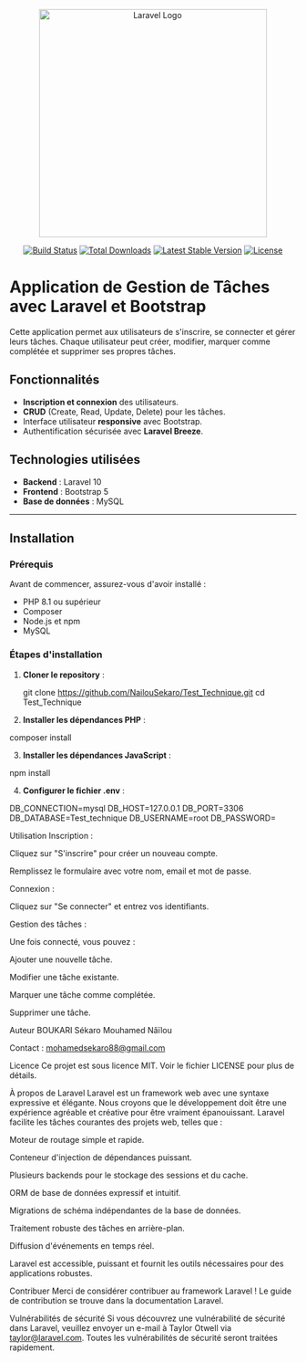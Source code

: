 <p align="center">
    <a href="https://laravel.com" target="_blank">
        <img src="https://raw.githubusercontent.com/laravel/art/master/logo-lockup/5%20SVG/2%20CMYK/1%20Full%20Color/laravel-logolockup-cmyk-red.svg" width="400" alt="Laravel Logo">
    </a>
</p>

<p align="center">
    <a href="https://github.com/laravel/framework/actions"><img src="https://github.com/laravel/framework/workflows/tests/badge.svg" alt="Build Status"></a>
    <a href="https://packagist.org/packages/laravel/framework"><img src="https://img.shields.io/packagist/dt/laravel/framework" alt="Total Downloads"></a>
    <a href="https://packagist.org/packages/laravel/framework"><img src="https://img.shields.io/packagist/v/laravel/framework" alt="Latest Stable Version"></a>
    <a href="https://packagist.org/packages/laravel/framework"><img src="https://img.shields.io/packagist/l/laravel/framework" alt="License"></a>
</p>

# Application de Gestion de Tâches avec Laravel et Bootstrap

Cette application permet aux utilisateurs de s'inscrire, se connecter et gérer leurs tâches. Chaque utilisateur peut créer, modifier, marquer comme complétée et supprimer ses propres tâches.

## Fonctionnalités
- **Inscription et connexion** des utilisateurs.
- **CRUD** (Create, Read, Update, Delete) pour les tâches.
- Interface utilisateur **responsive** avec Bootstrap.
- Authentification sécurisée avec **Laravel Breeze**.

## Technologies utilisées
- **Backend** : Laravel 10
- **Frontend** : Bootstrap 5
- **Base de données** : MySQL

---

## Installation

### Prérequis
Avant de commencer, assurez-vous d'avoir installé :
- PHP 8.1 ou supérieur
- Composer
- Node.js et npm
- MySQL

### Étapes d'installation

1. **Cloner le repository** :
   
   git clone https://github.com/NailouSekaro/Test_Technique.git
   cd Test_Technique

2. **Installer les dépendances PHP** :

composer install

3. **Installer les dépendances JavaScript** :

npm install

4. **Configurer le fichier .env** :

DB_CONNECTION=mysql
DB_HOST=127.0.0.1
DB_PORT=3306
DB_DATABASE=Test_technique
DB_USERNAME=root
DB_PASSWORD=

Utilisation
Inscription :

Cliquez sur "S'inscrire" pour créer un nouveau compte.

Remplissez le formulaire avec votre nom, email et mot de passe.

Connexion :

Cliquez sur "Se connecter" et entrez vos identifiants.

Gestion des tâches :

Une fois connecté, vous pouvez :

Ajouter une nouvelle tâche.

Modifier une tâche existante.

Marquer une tâche comme complétée.

Supprimer une tâche.

Auteur
BOUKARI Sékaro Mouhamed Nâïlou

Contact : mohamedsekaro88@gmail.com

Licence
Ce projet est sous licence MIT. Voir le fichier LICENSE pour plus de détails.

À propos de Laravel
Laravel est un framework web avec une syntaxe expressive et élégante. Nous croyons que le développement doit être une expérience agréable et créative pour être vraiment épanouissant. Laravel facilite les tâches courantes des projets web, telles que :

Moteur de routage simple et rapide.

Conteneur d'injection de dépendances puissant.

Plusieurs backends pour le stockage des sessions et du cache.

ORM de base de données expressif et intuitif.

Migrations de schéma indépendantes de la base de données.

Traitement robuste des tâches en arrière-plan.

Diffusion d'événements en temps réel.

Laravel est accessible, puissant et fournit les outils nécessaires pour des applications robustes.

Contribuer
Merci de considérer contribuer au framework Laravel ! Le guide de contribution se trouve dans la documentation Laravel.

Vulnérabilités de sécurité
Si vous découvrez une vulnérabilité de sécurité dans Laravel, veuillez envoyer un e-mail à Taylor Otwell via taylor@laravel.com. Toutes les vulnérabilités de sécurité seront traitées rapidement.


